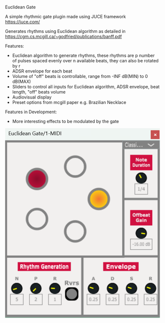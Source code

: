 Euclidean Gate

A simple rhythmic gate plugin made using JUCE framework https://juce.com/

Generates rhythms using Euclidean algorithm as detailed in https://cgm.cs.mcgill.ca/~godfried/publications/banff.pdf

Features:
- Euclidean algorithm to generate rhythms, these rhythms are p number of pulses spaced evenly over n available beats, they can also be rotated by r
- ADSR envelope for each beat
- Volume of "off" beats is controllable, range from -INF dB(MIN) to 0 dB(MAX)
- Sliders to control all inputs for Euclidean algorithm, ADSR envelope, beat length, "off" beats volume
- Audiovisual display
- Preset options from mcgill paper e.g. Brazilian Necklace

Features in Development:
- More interesting effects to be modulated by the gate

![pluginScreenshot](EG-Screenshot.png)


